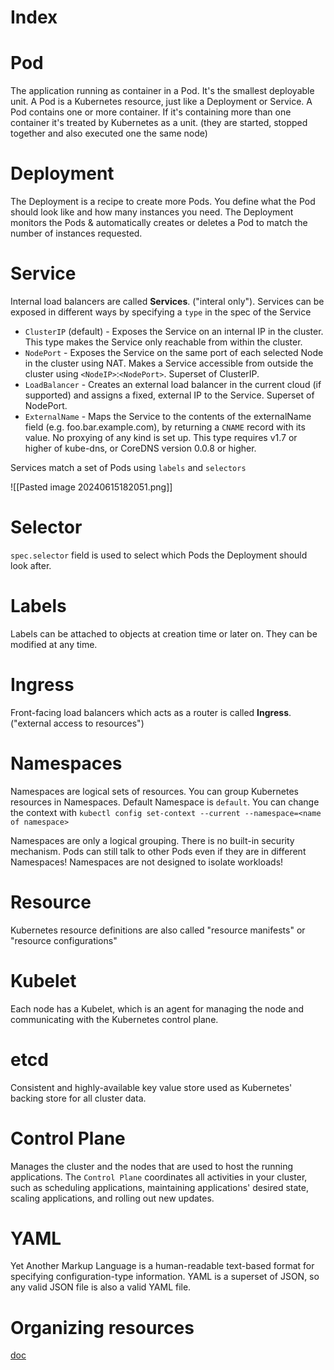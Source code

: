 # Index

# Pod

The application running as container in a Pod. It's the smallest deployable unit. A Pod is a Kubernetes resource, just like a Deployment or Service. A Pod contains one or more container. If it's containing more than one container it's treated by Kubernetes as a unit. (they are started, stopped together and also executed one the same node)

# Deployment

The Deployment is a recipe to create more Pods. You define what the Pod should look like and how many instances you need. The Deployment monitors the Pods & automatically creates or deletes a Pod to match the number of instances requested.

# Service

Internal load balancers are called **Services**. ("interal only"). Services can be exposed in different ways by specifying a `type` in the spec of the Service

- `ClusterIP` (default) - Exposes the Service on an internal IP in the cluster. This type makes the Service only reachable from within the cluster.
- `NodePort` - Exposes the Service on the same port of each selected Node in the cluster using NAT. Makes a Service accessible from outside the cluster using `<NodeIP>`:`<NodePort>`. Superset of ClusterIP.
- `LoadBalancer` - Creates an external load balancer in the current cloud (if supported) and assigns a fixed, external IP to the Service. Superset of NodePort.
- `ExternalName` - Maps the Service to the contents of the externalName field (e.g. foo.bar.example.com), by returning a `CNAME` record with its value. No proxying of any kind is set up. This type requires v1.7 or higher of kube-dns, or CoreDNS version 0.0.8 or higher.

Services match a set of Pods using `labels` and `selectors`

![[Pasted image 20240615182051.png]]

# Selector

`spec.selector` field is used to select which Pods the Deployment should look after.

# Labels

Labels can be attached to objects at creation time or later on. They can be modified at any time.

# Ingress

Front-facing load balancers which acts as a router is called **Ingress**. ("external access to resources")

# Namespaces

Namespaces are logical sets of resources. You can group Kubernetes resources in Namespaces. Default Namespace is `default`. You can change the context with `kubectl config set-context --current --namespace=<name of namespace>`

Namespaces are only a logical grouping. There is no built-in security mechanism. Pods can still talk to other Pods even if they are in different Namespaces! Namespaces are not designed to isolate workloads!

# Resource

Kubernetes resource definitions are also called "resource manifests" or "resource configurations"

# Kubelet

Each node has a Kubelet, which is an agent for managing the node and communicating with the Kubernetes control plane.

# etcd

Consistent and highly-available key value store used as Kubernetes' backing store for all cluster data.

# Control Plane

Manages the cluster and the nodes that are used to host the running applications. The `Control Plane` coordinates all activities in your cluster, such as scheduling applications, maintaining applications' desired state, scaling applications, and rolling out new updates.

# YAML

Yet Another Markup Language is a human-readable text-based format for specifying configuration-type information. YAML is a superset of JSON, so any valid JSON file is also a valid YAML file.

# Organizing resources

[doc](https://kubernetes.io/docs/concepts/workloads/management/#organizing-resource-configurations)
